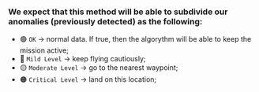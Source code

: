 ### We expect that this method will be able to subdivide our anomalies (previously detected) as the following:

- 🟢 `OK` -> normal data. If true, then the algorythm will be able to keep the mission active;
- 🔵 `Mild Level` -> keep flying cautiously;
- 🟡 `Moderate Level` -> go to the nearest waypoint;
- 🟠 `Critical Level` -> land on this location;
